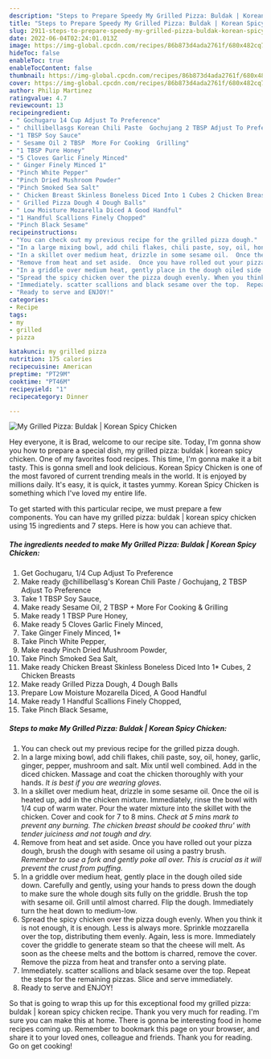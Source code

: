 ```yaml
---
description: "Steps to Prepare Speedy My Grilled Pizza: Buldak | Korean Spicy Chicken"
title: "Steps to Prepare Speedy My Grilled Pizza: Buldak | Korean Spicy Chicken"
slug: 2911-steps-to-prepare-speedy-my-grilled-pizza-buldak-korean-spicy-chicken
date: 2022-06-04T02:24:01.013Z
image: https://img-global.cpcdn.com/recipes/86b873d4ada2761f/680x482cq70/my-grilled-pizza-buldak-korean-spicy-chicken-recipe-main-photo.jpg
hideToc: false
enableToc: true
enableTocContent: false
thumbnail: https://img-global.cpcdn.com/recipes/86b873d4ada2761f/680x482cq70/my-grilled-pizza-buldak-korean-spicy-chicken-recipe-main-photo.jpg
cover: https://img-global.cpcdn.com/recipes/86b873d4ada2761f/680x482cq70/my-grilled-pizza-buldak-korean-spicy-chicken-recipe-main-photo.jpg
author: Philip Martinez
ratingvalue: 4.7
reviewcount: 13
recipeingredient:
- " Gochugaru 14 Cup Adjust To Preference"
- " chillibellasgs Korean Chili Paste  Gochujang 2 TBSP Adjust To Preference"
- "1 TBSP Soy Sauce"
- " Sesame Oil 2 TBSP  More For Cooking  Grilling"
- "1 TBSP Pure Honey"
- "5 Cloves Garlic Finely Minced"
- " Ginger Finely Minced 1"
- "Pinch White Pepper"
- "Pinch Dried Mushroom Powder"
- "Pinch Smoked Sea Salt"
- " Chicken Breast Skinless Boneless Diced Into 1 Cubes 2 Chicken Breasts"
- " Grilled Pizza Dough 4 Dough Balls"
- " Low Moisture Mozarella Diced A Good Handful"
- "1 Handful Scallions Finely Chopped"
- "Pinch Black Sesame"
recipeinstructions:
- "You can check out my previous recipe for the grilled pizza dough."
- "In a large mixing bowl, add chili flakes, chili paste, soy, oil, honey, garlic, ginger, pepper, mushroom and salt.  Mix until well combined.  Add in the diced chicken.  Massage and coat the chicken thoroughly with your hands.  *It is best if you are wearing gloves.*"
- "In a skillet over medium heat, drizzle in some sesame oil.  Once the oil is heated up, add in the chicken mixture.  Immediately, rinse the bowl with 1/4 cup of warm water.  Pour the water mixture into the skillet with the chicken.  Cover and cook for 7 to 8 mins.  *Check at 5 mins mark to prevent any burning. The chicken breast should be cooked thru&#39; with tender juiciness and not tough and dry.*"
- "Remove from heat and set aside.  Once you have rolled out your pizza dough, brush the dough with sesame oil using a pastry brush.   *Remember to use a fork and gently poke all over. This is crucial as it will prevent the crust from puffing.*"
- "In a griddle over medium heat, gently place in the dough oiled side down.   Carefully and gently, using your hands to press down the dough to make sure the whole dough sits fully on the griddle.   Brush the top with sesame oil.   Grill until almost charred.   Flip the dough.   Immediately turn the heat down to medium-low."
- "Spread the spicy chicken over the pizza dough evenly. When you think it is not enough, it is enough. Less is always more.  Sprinkle mozzarella over the top, distributing them evenly. Again, less is more.  Immediately cover the griddle to generate steam so that the cheese will melt.   As soon as the cheese melts and the bottom is charred, remove the cover.   Remove the pizza from heat and transfer onto a serving plate."
- "Immediately. scatter scallions and black sesame over the top.  Repeat the steps for the remaining pizzas.   Slice and serve immediately."
- "Ready to serve and ENJOY!"
categories:
- Recipe
tags:
- my
- grilled
- pizza

katakunci: my grilled pizza 
nutrition: 175 calories
recipecuisine: American
preptime: "PT29M"
cooktime: "PT46M"
recipeyield: "1"
recipecategory: Dinner

---
```



![My Grilled Pizza: Buldak | Korean Spicy Chicken](https://img-global.cpcdn.com/recipes/86b873d4ada2761f/680x482cq70/my-grilled-pizza-buldak-korean-spicy-chicken-recipe-main-photo.jpg)

Hey everyone, it is Brad, welcome to our recipe site. Today, I'm gonna show you how to prepare a special dish, my grilled pizza: buldak | korean spicy chicken. One of my favorites food recipes. This time, I'm gonna make it a bit tasty. This is gonna smell and look delicious.
 Korean Spicy Chicken is one of the most favored of current trending meals in the world. It is enjoyed by millions daily. It's easy, it is quick, it tastes yummy.  Korean Spicy Chicken is something which I've loved my entire life.


To get started with this particular recipe, we must prepare a few components. You can have my grilled pizza: buldak | korean spicy chicken using 15 ingredients and 7 steps. Here is how you can achieve that.

<!--inarticleads1-->

##### The ingredients needed to make My Grilled Pizza: Buldak | Korean Spicy Chicken:

1. Get  Gochugaru, 1/4 Cup Adjust To Preference
1. Make ready  @chillibellasg&#39;s Korean Chili Paste / Gochujang, 2 TBSP Adjust To Preference
1. Take 1 TBSP Soy Sauce,
1. Make ready  Sesame Oil, 2 TBSP + More For Cooking & Grilling
1. Make ready 1 TBSP Pure Honey,
1. Make ready 5 Cloves Garlic Finely Minced,
1. Take  Ginger Finely Minced, 1*
1. Take Pinch White Pepper,
1. Make ready Pinch Dried Mushroom Powder,
1. Take Pinch Smoked Sea Salt,
1. Make ready  Chicken Breast Skinless Boneless Diced Into 1* Cubes, 2 Chicken Breasts
1. Make ready  Grilled Pizza Dough, 4 Dough Balls
1. Prepare  Low Moisture Mozarella Diced, A Good Handful
1. Make ready 1 Handful Scallions Finely Chopped,
1. Take Pinch Black Sesame,




<!--inarticleads2-->

##### Steps to make My Grilled Pizza: Buldak | Korean Spicy Chicken:

1. You can check out my previous recipe for the grilled pizza dough.
1. In a large mixing bowl, add chili flakes, chili paste, soy, oil, honey, garlic, ginger, pepper, mushroom and salt.  Mix until well combined.  Add in the diced chicken.  Massage and coat the chicken thoroughly with your hands.  *It is best if you are wearing gloves.*
1. In a skillet over medium heat, drizzle in some sesame oil.  Once the oil is heated up, add in the chicken mixture.  Immediately, rinse the bowl with 1/4 cup of warm water.  Pour the water mixture into the skillet with the chicken.  Cover and cook for 7 to 8 mins.  *Check at 5 mins mark to prevent any burning. The chicken breast should be cooked thru&#39; with tender juiciness and not tough and dry.*
1. Remove from heat and set aside.  Once you have rolled out your pizza dough, brush the dough with sesame oil using a pastry brush.   *Remember to use a fork and gently poke all over. This is crucial as it will prevent the crust from puffing.*
1. In a griddle over medium heat, gently place in the dough oiled side down.   Carefully and gently, using your hands to press down the dough to make sure the whole dough sits fully on the griddle.   Brush the top with sesame oil.   Grill until almost charred.   Flip the dough.   Immediately turn the heat down to medium-low.
1. Spread the spicy chicken over the pizza dough evenly. When you think it is not enough, it is enough. Less is always more.  Sprinkle mozzarella over the top, distributing them evenly. Again, less is more.  Immediately cover the griddle to generate steam so that the cheese will melt.   As soon as the cheese melts and the bottom is charred, remove the cover.   Remove the pizza from heat and transfer onto a serving plate.
1. Immediately. scatter scallions and black sesame over the top.  Repeat the steps for the remaining pizzas.   Slice and serve immediately.
1. Ready to serve and ENJOY!



So that is going to wrap this up for this exceptional food my grilled pizza: buldak | korean spicy chicken recipe. Thank you very much for reading. I'm sure you can make this at home. There is gonna be interesting food in home recipes coming up. Remember to bookmark this page on your browser, and share it to your loved ones, colleague and friends. Thank you for reading. Go on get cooking!
